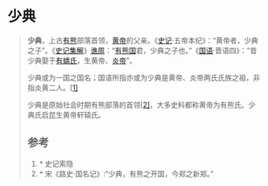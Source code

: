# 少典

  > **少典**，上古[有熊](https://zh.wikipedia.org/wiki/有熊)部落首领，[黄帝](https://zh.wikipedia.org/wiki/黄帝)的父亲。《[史记](https://zh.wikipedia.org/wiki/史记)·五帝本纪》：“黄帝者，少典之子”。《[史记集解](https://zh.wikipedia.org/wiki/史记集解)》[谯周](https://zh.wikipedia.org/wiki/谯周)：“[有熊国](https://zh.wikipedia.org/wiki/有熊国)君，少典之子也。”《[国语](https://zh.wikipedia.org/wiki/國語_(國別史著作))·晋语四》：“昔少典娶于[有蟜氏](https://zh.wikipedia.org/wiki/有蟜氏)，生黄帝、[炎帝](https://zh.wikipedia.org/wiki/炎帝)”。
  >
  > 少典或为一国之国名；国语所指亦或为少典是黄帝、炎帝两氏氏族之祖，非指炎黄二人。[[1\]](https://zh.wikipedia.org/wiki/少典#cite_note-1)
  >
  > 少典是原始社会时期有熊部落的首领[[2\]](https://zh.wikipedia.org/wiki/少典#cite_note-2)，大多史料都称黄帝为有熊氏。少典氏启昆生黄帝轩辕氏。
  >
  > ## 参考
  >
  > 1. **^** 史记索隐
  >2. **^** 宋《路史·国名记》:“少典，有熊之开国，今郑之新郑。”
  

